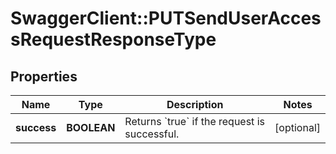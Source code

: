 # SwaggerClient::PUTSendUserAccessRequestResponseType

## Properties
Name | Type | Description | Notes
------------ | ------------- | ------------- | -------------
**success** | **BOOLEAN** | Returns &#x60;true&#x60; if the request is successful.  | [optional] 


